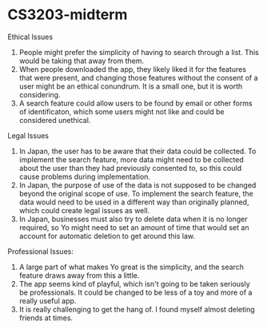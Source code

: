 # CS3203-midterm


Ethical Issues
  1. People might prefer the simplicity of having to search through a list. This would be taking that away from them.
  2. When people downloaded the app, they likely liked it for the features that were present, and changing those features without the consent of a user might be an ethical conundrum. It is a small one, but it is worth considering.
  3. A search feature could allow users to be found by email or other forms of identificaton, which some users might not like and could be considered unethical.
  
Legal Issues 
  1. In Japan, the user has to be aware that their data could be collected. To implement the search feature, more data might need to be collected about the user than they had previously consented to, so this could cause problems during implementation.
  2. In Japan, the purpose of use of the data is not supposed to be changed beyond the original scope of use. To implement the search feature, the data would need to be used in a different way than originally planned, which could create legal issues as well.
  3. In Japan, businesses must also try to delete data when it is no longer required, so Yo might need to set an amount of time that would set an account for automatic deletion to get around this law.
  
Professional Issues:
  1. A large part of what makes Yo great is the simplicity, and the search feature draws away from this a little. 
  2. The app seems kind of playful, which isn't going to be taken seriously be professionals. It could be changed to be less of a toy and more of a really useful app.
  3. It is really challenging to get the hang of. I found myself almost deleting friends at times. 

